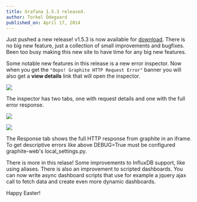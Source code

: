 ```yaml
---
title: Grafana 1.5.3 released.
author: Torkel Ödegaard
published_on: April 17, 2014
---
```


Just pushed a new release! v1.5.3 is now available for [download](/download). There is no big new feature, just a collection
of small improvements and bugfixes. Been too busy making this new site to have time for any big
new features.

Some notable new features in this release is a new error inspector. Now when you get the `"Oops! Graphite HTTP Request Error"` banner
you will also get a **view details** link that will open the inspector.

![](blog/error_inspector_view_details.png)

The inspector has two tabs, one with request details and one with the full error response.

![](blog/error_inspector.png)


![](blog/error_inspector2.png)

The Response tab shows the full HTTP response from graphite in an iframe. To get descriptive errors like above
DEBUG=True must be configured graphite-web's local_settings.py.


There is more in this relase! Some improvements to InfluxDB support, like using aliases. There is also an improvement to scripted dashboards. You
can now write async dashboard scripts that use for example a jquery ajax call to fetch data and create even more dynamic dashboards.

Happy Easter!
